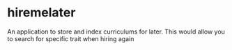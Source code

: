 # hiremelater
An application to store and index curriculums for later. This would allow you to search for specific trait when hiring again
